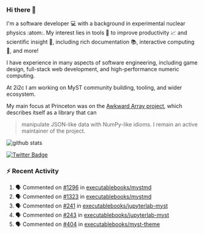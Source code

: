 ### Hi there 👋 

I'm a software developer 💻 with a background in experimental nuclear physics :atom:. My interest lies in tools :wrench: to improve productivity :chart_with_upwards_trend: and scientific insight :telescope:, including rich documentation 📚, interactive computing 🧮, and more! 

I have experience in many aspects of software engineering, including game design, full-stack web development, and high-performance numeric computing. 

At 2i2c I am working on MyST community building, tooling, and wider ecosystem. 

My main focus at Princeton was on the [Awkward Array project](awkward-array.org/), which describes itself as a library that can 
> manipulate JSON-like data with NumPy-like idioms. I remain an active maintainer of the project. 

![github stats](https://github-readme-stats.vercel.app/api?username=agoose77&show_icons=true&hide_rank=true&hide_title=true&bg_color=30,e76445,904e95&text_color=efe3ec&icon_color=efe3ec)
<!--
**agoose77/agoose77** is a ✨ _special_ ✨ repository because its `README.md` (this file) appears on your GitHub profile.

Here are some ideas to get you started:

- 🔭 I’m currently working on ...
- 🌱 I’m currently learning ...
- 👯 I’m looking to collaborate on ...
- 🤔 I’m looking for help with ...
- 💬 Ask me about ...
- 📫 How to reach me: ...
- 😄 Pronouns: ...
- ⚡ Fun fact: ...
-->

[![Twitter Badge](https://img.shields.io/twitter/follow/agoose77?style=flat-square&logo=Twitter&logoColor=white&color=cornflowerblue)](https://twitter.com/agoose77)

### :zap: Recent Activity

<!--START_SECTION:activity-->
1. 🗣 Commented on [#1296](https://github.com/executablebooks/mystmd/issues/1296#issuecomment-2173129290) in [executablebooks/mystmd](https://github.com/executablebooks/mystmd)
2. 🗣 Commented on [#1323](https://github.com/executablebooks/mystmd/issues/1323#issuecomment-2173123148) in [executablebooks/mystmd](https://github.com/executablebooks/mystmd)
3. 🗣 Commented on [#241](https://github.com/executablebooks/jupyterlab-myst/issues/241#issuecomment-2173084825) in [executablebooks/jupyterlab-myst](https://github.com/executablebooks/jupyterlab-myst)
4. 🗣 Commented on [#243](https://github.com/executablebooks/jupyterlab-myst/issues/243#issuecomment-2173083416) in [executablebooks/jupyterlab-myst](https://github.com/executablebooks/jupyterlab-myst)
5. 🗣 Commented on [#404](https://github.com/executablebooks/myst-theme/issues/404#issuecomment-2172899885) in [executablebooks/myst-theme](https://github.com/executablebooks/myst-theme)
<!--END_SECTION:activity-->
